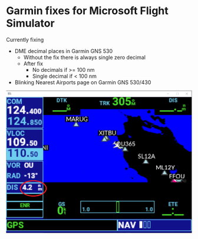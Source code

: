 # Garmin fixes for Microsoft Flight Simulator

Currently fixing
- DME decimal places in Garmin GNS 530
    - Without the fix there is always single zero decimal
    - After fix
        - No decimals if >= 100 nm
        - Single decimal if < 100 nm
- Blinking Nearest Airports page on Garmin GNS 530/430

![DME decimal fix](https://raw.githubusercontent.com/veikkos/msfs-as-improvements/master/dme-decimal.png)

